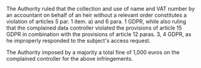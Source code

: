 The Authority ruled that the collection and use of name and VAT number by an accountant on behalf of an heir without a relevant order constitutes a violation of articles 5 par. 1 item. a) and 6 para. 1 GDPR, while also ruling that the complained data controller violated the provisions of article 15 GDPR in combination with the provisions of article 12 paras. 3, 4 GDPR, as he improperly responded to the subject's access request.

The Authority imposed by a majority a total fine of 1,000 euros on the complained controller for the above infringements.
